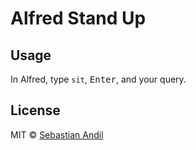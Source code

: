 # Alfred Stand Up
## Usage

In Alfred, type `sit`, <kbd>Enter</kbd>, and your query.


## License

MIT © [Sebastian Andil](https://twitter.com/selrond)
